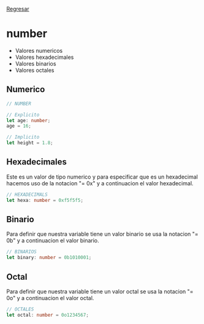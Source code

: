 [Regresar](../README.md)

# number

- Valores numericos
- Valores hexadecimales
- Valores binarios
- Valores octales

## Numerico

```ts
// NUMBER

// Explicito
let age: number;
age = 16;

// Implicito
let height = 1.8;
```

## Hexadecimales

Este es un valor de tipo numerico y para especificar que es un hexadecimal hacemos uso de la notacion "= 0x" y a continuacion el valor hexadecimal.

```ts
// HEXADECIMALS
let hexa: number = 0xf5f5f5;
```

## Binario

Para definir que nuestra variable tiene un valor binario se usa la notacion "= 0b" y a continuacion el valor binario.

```ts
// BINARIOS
let binary: number = 0b1010001;
```

## Octal

Para definir que nuestra variable tiene un valor octal se usa la notacion "= 0o" y a continuacion el valor octal.

```ts
// OCTALES
let octal: number = 0o1234567;
```